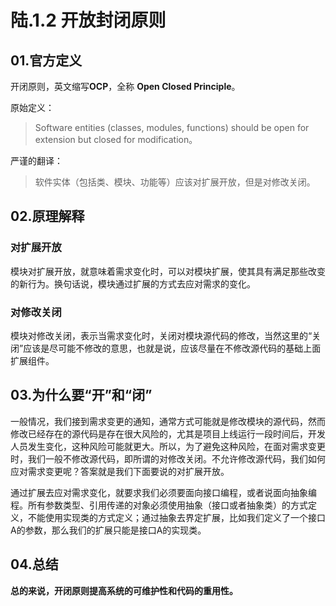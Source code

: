 # 陆.1.2 开放封闭原则

## 01.官方定义

开闭原则，英文缩写**OCP**，全称 **Open Closed Principle**。

原始定义：

> Software entities \(classes, modules, functions\) should be open for extension but closed for modification。

严谨的翻译：

> 软件实体（包括类、模块、功能等）应该对扩展开放，但是对修改关闭。

## **02.原理解释**

### 对扩展开放

模块对扩展开放，就意味着需求变化时，可以对模块扩展，使其具有满足那些改变的新行为。换句话说，模块通过扩展的方式去应对需求的变化。

### 对修改关闭

模块对修改关闭，表示当需求变化时，关闭对模块源代码的修改，当然这里的“关闭”应该是尽可能不修改的意思，也就是说，应该尽量在不修改源代码的基础上面扩展组件。

## **03.为什么要“开”和“闭”**

一般情况，我们接到需求变更的通知，通常方式可能就是修改模块的源代码，然而修改已经存在的源代码是存在很大风险的，尤其是项目上线运行一段时间后，开发人员发生变化，这种风险可能就更大。所以，为了避免这种风险，在面对需求变更时，我们一般不修改源代码，即所谓的对修改关闭。不允许修改源代码，我们如何应对需求变更呢？答案就是我们下面要说的对扩展开放。

通过扩展去应对需求变化，就要求我们必须要面向接口编程，或者说面向抽象编程。所有参数类型、引用传递的对象必须使用抽象（接口或者抽象类）的方式定义，不能使用实现类的方式定义；通过抽象去界定扩展，比如我们定义了一个接口A的参数，那么我们的扩展只能是接口A的实现类。

## **04.总结**

**总的来说，开闭原则提高系统的可维护性和代码的重用性。**

